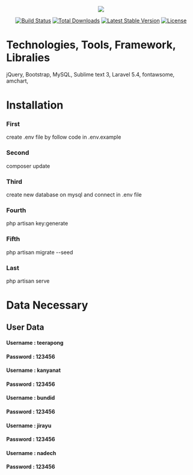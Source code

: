 <p align="center"><img src="https://laravel.com/assets/img/components/logo-laravel.svg"></p>

<p align="center">
<a href="https://travis-ci.org/laravel/framework"><img src="https://travis-ci.org/laravel/framework.svg" alt="Build Status"></a>
<a href="https://packagist.org/packages/laravel/framework"><img src="https://poser.pugx.org/laravel/framework/d/total.svg" alt="Total Downloads"></a>
<a href="https://packagist.org/packages/laravel/framework"><img src="https://poser.pugx.org/laravel/framework/v/stable.svg" alt="Latest Stable Version"></a>
<a href="https://packagist.org/packages/laravel/framework"><img src="https://poser.pugx.org/laravel/framework/license.svg" alt="License"></a>
</p>

<h1>Technologies, Tools, Framework, Libralies</h1>
jQuery, 
Bootstrap, 
MySQL, 
Sublime text 3, 
Laravel 5.4, 
fontawsome, 
amchart, 

<h1>Installation</h1>

<h3>First </h3> create .env file by follow code in .env.example

<h3>Second </h3> composer update

<h3>Third </h3> create new database on mysql and connect in .env file

<h3>Fourth </h3> php artisan key:generate

<h3>Fifth </h3> php artisan migrate --seed

<h3>Last</h3> php artisan serve

<h1>Data Necessary</h1>

<h2>User Data</h2>

<h4>Username : teerapong</h4>
<h4>Password : 123456</h4>

<h4>Username : kanyanat</h4>
<h4>Password : 123456</h4>

<h4>Username : bundid</h4>
<h4>Password : 123456</h4>

<h4>Username : jirayu</h4>
<h4>Password : 123456</h4>

<h4>Username : nadech</h4>
<h4>Password : 123456</h4>